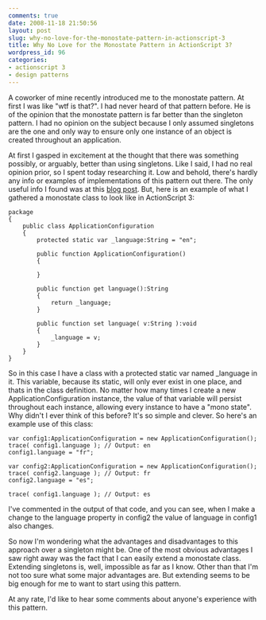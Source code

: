```yaml
---
comments: true
date: 2008-11-18 21:50:56
layout: post
slug: why-no-love-for-the-monostate-pattern-in-actionscript-3
title: Why No Love for the Monostate Pattern in ActionScript 3?
wordpress_id: 96
categories:
- actionscript 3
- design patterns
---
```


A coworker of mine recently introduced me to the monostate pattern. At first I was like "wtf is that?". I had never heard of that pattern before. He is of the opinion that the monostate pattern is far better than the singleton pattern. I had no opinion on the subject because I only assumed singletons are the one and only way to ensure only one instance of an object is created throughout an application.



At first I gasped in excitement at the thought that there was something possibly, or arguably, better than using singletons. Like I said, I had no real opinion prior, so I spent today researching it. Low and behold, there's hardly any info or examples of implementations of this pattern out there. The only useful info I found was at this [blog post](http://www.bigroom.co.uk/blog/better-without-singletons). But, here is an example of what I gathered a monostate class to look like in ActionScript 3:

    
    package
    {
    	public class ApplicationConfiguration
    	{
    		protected static var _language:String = "en";
    
    		public function ApplicationConfiguration()
    		{
    
    		}
    
    		public function get language():String
    		{
    			return _language;
    		}
    
    		public function set language( v:String ):void
    		{
    			_language = v;
    		}
    	}
    }


So in this case I have a class with a protected static var named _language in it. This variable, because its static, will only ever exist in one place, and thats in the class definition. No matter how many times I create a new ApplicationConfiguration instance, the value of that variable will persist throughout each instance, allowing every instance to have a "mono state". Why didn't I ever think of this before? It's so simple and clever. So here's an example use of this class:

    
    var config1:ApplicationConfiguration = new ApplicationConfiguration();
    trace( config1.language ); // Output: en
    config1.language = "fr";
    
    var config2:ApplicationConfiguration = new ApplicationConfiguration();
    trace( config2.language ); // Output: fr
    config2.language = "es";
    
    trace( config1.language ); // Output: es


I've commented in the output of that code, and you can see, when I make a change to the language property in config2 the value of language in config1 also changes.

So now I'm wondering what the advantages and disadvantages to this approach over a singleton might be. One of the most obvious advantages I saw right away was the fact that I can easily extend a monostate class. Extending singletons is, well, impossible as far as I know. Other than that I'm not too sure what some major advantages are. But extending seems to be big enough for me to want to start using this pattern.

At any rate, I'd like to hear some comments about anyone's experience with this pattern.
